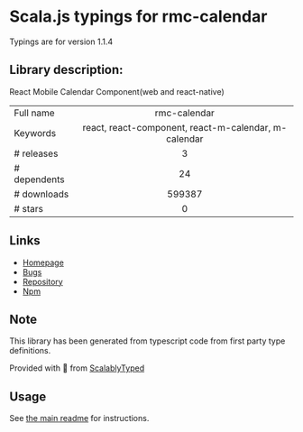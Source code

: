 
# Scala.js typings for rmc-calendar

Typings are for version 1.1.4

## Library description:
React Mobile Calendar Component(web and react-native)

|                    |                 |
| ------------------ | :-------------: |
| Full name          | rmc-calendar |
| Keywords           | react, react-component, react-m-calendar, m-calendar |
| # releases         | 3 |
| # dependents       | 24 |
| # downloads        | 599387 |
| # stars            | 0 |

## Links
- [Homepage](https://github.com/react-component/m-calendar)
- [Bugs](https://github.com/react-component/m-calendar/issues)
- [Repository](https://github.com/react-component/m-calendar)
- [Npm](https://www.npmjs.com/package/rmc-calendar)
    


## Note
This library has been generated from typescript code from first party type definitions.

Provided with :purple_heart: from [ScalablyTyped](https://github.com/oyvindberg/ScalablyTyped)

## Usage
See [the main readme](../../readme.md) for instructions.



